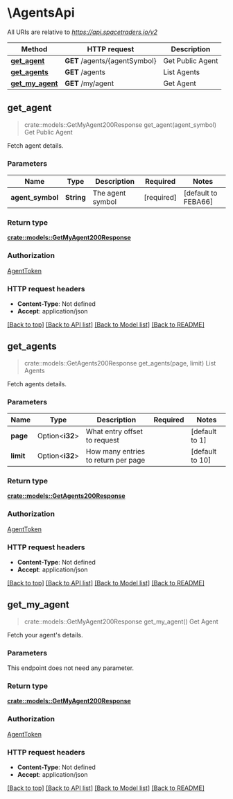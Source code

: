 # \AgentsApi

All URIs are relative to *https://api.spacetraders.io/v2*

Method | HTTP request | Description
------------- | ------------- | -------------
[**get_agent**](AgentsApi.md#get_agent) | **GET** /agents/{agentSymbol} | Get Public Agent
[**get_agents**](AgentsApi.md#get_agents) | **GET** /agents | List Agents
[**get_my_agent**](AgentsApi.md#get_my_agent) | **GET** /my/agent | Get Agent



## get_agent

> crate::models::GetMyAgent200Response get_agent(agent_symbol)
Get Public Agent

Fetch agent details.

### Parameters


Name | Type | Description  | Required | Notes
------------- | ------------- | ------------- | ------------- | -------------
**agent_symbol** | **String** | The agent symbol | [required] |[default to FEBA66]

### Return type

[**crate::models::GetMyAgent200Response**](get_my_agent_200_response.md)

### Authorization

[AgentToken](../README.md#AgentToken)

### HTTP request headers

- **Content-Type**: Not defined
- **Accept**: application/json

[[Back to top]](#) [[Back to API list]](../README.md#documentation-for-api-endpoints) [[Back to Model list]](../README.md#documentation-for-models) [[Back to README]](../README.md)


## get_agents

> crate::models::GetAgents200Response get_agents(page, limit)
List Agents

Fetch agents details.

### Parameters


Name | Type | Description  | Required | Notes
------------- | ------------- | ------------- | ------------- | -------------
**page** | Option<**i32**> | What entry offset to request |  |[default to 1]
**limit** | Option<**i32**> | How many entries to return per page |  |[default to 10]

### Return type

[**crate::models::GetAgents200Response**](get_agents_200_response.md)

### Authorization

[AgentToken](../README.md#AgentToken)

### HTTP request headers

- **Content-Type**: Not defined
- **Accept**: application/json

[[Back to top]](#) [[Back to API list]](../README.md#documentation-for-api-endpoints) [[Back to Model list]](../README.md#documentation-for-models) [[Back to README]](../README.md)


## get_my_agent

> crate::models::GetMyAgent200Response get_my_agent()
Get Agent

Fetch your agent's details.

### Parameters

This endpoint does not need any parameter.

### Return type

[**crate::models::GetMyAgent200Response**](get_my_agent_200_response.md)

### Authorization

[AgentToken](../README.md#AgentToken)

### HTTP request headers

- **Content-Type**: Not defined
- **Accept**: application/json

[[Back to top]](#) [[Back to API list]](../README.md#documentation-for-api-endpoints) [[Back to Model list]](../README.md#documentation-for-models) [[Back to README]](../README.md)

